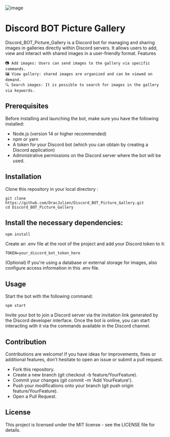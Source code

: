 ![image](https://img.shields.io/badge/Discord-5865F2?style=for-the-badge&logo=discord&logoColor=white)

# Discord BOT Picture Gallery

Discord_BOT_Picture_Gallery is a Discord bot for managing and sharing images in galleries directly within Discord servers. It allows users to add, view and interact with shared images in a user-friendly format.
Features

    📷 Add images: Users can send images to the gallery via specific commands.
    🖼️ View gallery: shared images are organized and can be viewed on demand.
    🔍 Search images: It is possible to search for images in the gallery via keywords.

## Prerequisites

Before installing and launching the bot, make sure you have the following installed:

  - Node.js (version 14 or higher recommended)
  - npm or yarn
  - A token for your Discord bot (which you can obtain by creating a Discord application)
  - Administrative permissions on the Discord server where the bot will be used.

## Installation

Clone this repository in your local directory :

    git clone https://github.com/DracJulien/Discord_BOT_Picture_Gallery.git
    cd Discord_BOT_Picture_Gallery

## Install the necessary dependencies:
    npm install
Create an .env file at the root of the project and add your Discord token to it:

    TOKEN=your_discord_bot_token_here

(Optional) If you're using a database or external storage for images, also configure access information in this .env file.

## Usage

Start the bot with the following command:

    npm start

  Invite your bot to join a Discord server via the invitation link generated by the Discord developer interface.
  Once the bot is online, you can start interacting with it via the commands available in the Discord channel.

## Contribution

Contributions are welcome! If you have ideas for improvements, fixes or additional features, don't hesitate to open an issue or submit a pull request.

- Fork this repository.
- Create a new branch (git checkout -b feature/YourFeature).
- Commit your changes (git commit -m 'Add YourFeature').
- Push your modifications onto your branch (git push origin feature/YourFeature).
- Open a Pull Request.

## License

This project is licensed under the MIT license - see the LICENSE file for details.
